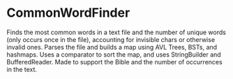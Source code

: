# CommonWordFinder
Finds the most common words in a text file and the number of unique words (only occurs once in the file), accounting for invisible chars or otherwise invalid ones. Parses the file and builds a map using AVL Trees, BSTs, and hashmaps. Uses a comparator to sort the map, and uses StringBuilder and BufferedReader. Made to support the Bible and the number of occurrences in the text.
